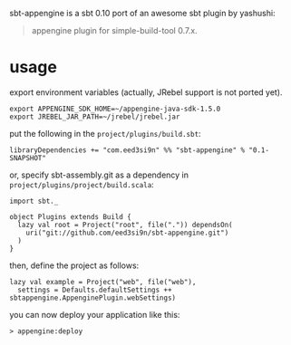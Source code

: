 sbt-appengine is a sbt 0.10 port of an awesome sbt plugin by yashushi:
> appengine plugin for simple-build-tool 0.7.x.

usage
=====
export environment variables (actually, JRebel support is not ported yet).

    export APPENGINE_SDK_HOME=~/appengine-java-sdk-1.5.0
    export JREBEL_JAR_PATH=~/jrebel/jrebel.jar

put the following in the `project/plugins/build.sbt`:

    libraryDependencies += "com.eed3si9n" %% "sbt-appengine" % "0.1-SNAPSHOT"

or, specify sbt-assembly.git as a dependency in `project/plugins/project/build.scala`:

    import sbt._

    object Plugins extends Build {
      lazy val root = Project("root", file(".")) dependsOn(
        uri("git://github.com/eed3si9n/sbt-appengine.git")
      )
    }

then, define the project as follows:

    lazy val example = Project("web", file("web"),
      settings = Defaults.defaultSettings ++ sbtappengine.AppenginePlugin.webSettings)

you can now deploy your application like this:

    > appengine:deploy
